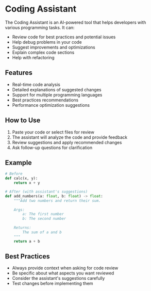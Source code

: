 # Coding Assistant

The Coding Assistant is an AI-powered tool that helps developers with various programming tasks. It can:

- Review code for best practices and potential issues
- Help debug problems in your code
- Suggest improvements and optimizations
- Explain complex code sections
- Help with refactoring

## Features

- Real-time code analysis
- Detailed explanations of suggested changes
- Support for multiple programming languages
- Best practices recommendations
- Performance optimization suggestions

## How to Use

1. Paste your code or select files for review
2. The assistant will analyze the code and provide feedback
3. Review suggestions and apply recommended changes
4. Ask follow-up questions for clarification

## Example

```python
# Before
def calc(x, y):
    return x + y

# After (with assistant's suggestions)
def add_numbers(a: float, b: float) -> float:
    """Add two numbers and return their sum.
    
    Args:
        a: The first number
        b: The second number
        
    Returns:
        The sum of a and b
    """
    return a + b
```

## Best Practices

- Always provide context when asking for code review
- Be specific about what aspects you want reviewed
- Consider the assistant's suggestions carefully
- Test changes before implementing them 